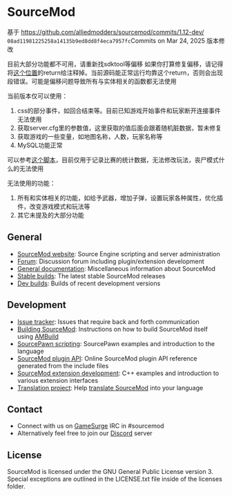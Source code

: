 SourceMod
=========

基于 https://github.com/alliedmodders/sourcemod/commits/1.12-dev/ `08ad11981225258a14135b9ed8dd8f4eca7957fc`Commits on Mar 24, 2025 版本修改

目前大部分功能都不可用，请重新找sdktool等偏移
如果你打算修复偏移，请记得将[这个位置](https://github.com/RightNowMod/sourcemod-1.12/commit/3902f76c90a677b329ceffbbf4ecf1314052156b#diff-9581e73ae24e6ca5b23f6bc8c051cafb01fa52cdc54aec74a356b9908f45af4cR1164)的return给注释掉。当前源码能正常运行均靠这个return，否则会出现段错误。可能是偏移问题导致所有与实体相关的函数都无法使用

当前版本仅可以使用：
1. css的部分事件，如回合结束等。目前已知游戏开始事件和玩家断开连接事件无法使用
2. 获取server.cfg里的参数值，这里获取的值后面会跟着随机脏数据，暂未修复
3. 获取游戏的一些变量，如地图名称，人数，玩家名称等
4. MySQL功能正常

可以参考[这个脚本](https://github.com/RightNowMod/CS-MOS-overtime-fix/blob/main/CSMOS-overtime-fix.sp)，目前仅用于记录比赛的统计数据，无法修改玩法，丧尸模式什么的无法使用

无法使用的功能：
1. 所有和实体相关的功能，如给予武器，增加子弹，设置玩家各种属性，优化插件，改变游戏模式和玩法等
2. 其它未提及的大部分功能



General
-------
- [SourceMod website](http://www.sourcemod.net): Source Engine scripting and server administration
- [Forum](https://forums.alliedmods.net/forumdisplay.php?f=52): Discussion forum including plugin/extension development
- [General documentation](https://wiki.alliedmods.net/Category:SourceMod_Documentation): Miscellaneous information about SourceMod
- [Stable builds](http://www.sourcemod.net/downloads.php?branch=stable): The latest stable SourceMod releases
- [Dev builds](http://www.sourcemod.net/downloads.php?branch=dev): Builds of recent development versions
 
Development
-----------
- [Issue tracker](https://github.com/alliedmodders/sourcemod/issues): Issues that require back and forth communication
- [Building SourceMod](https://wiki.alliedmods.net/Building_SourceMod): Instructions on how to build SourceMod itself using [AMBuild](https://github.com/alliedmodders/ambuild)
- [SourcePawn scripting](https://wiki.alliedmods.net/Category:SourceMod_Scripting): SourcePawn examples and introduction to the language
- [SourceMod plugin API](https://sm.alliedmods.net/new-api): Online SourceMod plugin API reference generated from the include files
- [SourceMod extension development](https://wiki.alliedmods.net/Category:SourceMod_Development): C++ examples and introduction to various extension interfaces
- [Translation project](https://github.com/orgs/alliedmodders/projects/1): Help [translate SourceMod](https://wiki.alliedmods.net/Translations_(SourceMod_Scripting)) into your language

Contact
-------
- Connect with us on [GameSurge](https://gamesurge.net) IRC in #sourcemod
- Alternatively feel free to join our [Discord](https://discord.gg/HgZctSS) server

License
-------
SourceMod is licensed under the GNU General Public License version 3. Special exceptions are outlined in the LICENSE.txt file inside of the licenses folder.
